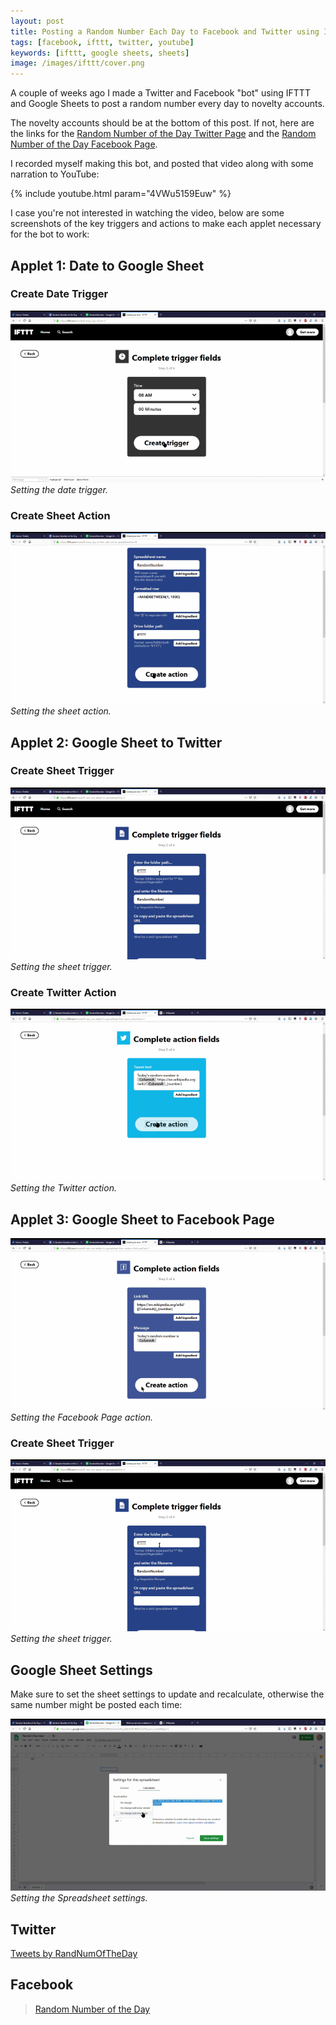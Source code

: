 ```yaml
---
layout: post
title: Posting a Random Number Each Day to Facebook and Twitter using IFTTT and Google Sheets
tags: [facebook, ifttt, twitter, youtube]
keywords: [ifttt, google sheets, sheets]
image: /images/ifttt/cover.png
---
```


A couple of weeks ago I made a Twitter and Facebook "bot" using IFTTT and Google Sheets to post a random number every day to novelty accounts.

The novelty accounts should be at the bottom of this post. If not, here are the links for the [Random Number of the Day Twitter Page](https://twitter.com/RandNumOfTheDay) and the  [Random Number of the Day Facebook Page](https://www.facebook.com/RandomNumberOfTheDay/).

I recorded myself making this bot, and posted that video along with some narration to YouTube:

{% include youtube.html param="4VWu5159Euw" %}

I case you're not interested in watching the video, below are some screenshots of the key triggers and actions to make each applet necessary for the bot to work:

## Applet 1: Date to Google Sheet

### Create Date Trigger

![Setting the date trigger.](/images/ifttt/date-trigger.png)
*Setting the date trigger.*

### Create Sheet Action

![Setting the sheet action.](/images/ifttt/sheet-action.png)
*Setting the sheet action.*

## Applet 2: Google Sheet to Twitter

### Create Sheet Trigger

![Setting the sheet trigger.](/images/ifttt/sheet-trigger.png)
*Setting the sheet trigger.*

### Create Twitter Action

![Setting the Twitter action.](/images/ifttt/twitter-action.png)
*Setting the Twitter action.*

## Applet 3: Google Sheet to Facebook Page

![Setting the Facebook Page action.](/images/ifttt/facebook-action.png)
*Setting the Facebook Page action.*

### Create Sheet Trigger

![Setting the sheet trigger.](/images/ifttt/sheet-trigger.png)
*Setting the sheet trigger.*

## Google Sheet Settings

Make sure to set the sheet settings to update and recalculate, otherwise the same number might be posted each time:

![Setting the Spreadsheet settings.](/images/ifttt/sheet-update.png)
*Setting the Spreadsheet settings.*

## Twitter

<a class="twitter-timeline" href="https://twitter.com/RandNumOfTheDay?ref_src=twsrc%5Etfw">Tweets by RandNumOfTheDay</a> <script async src="https://platform.twitter.com/widgets.js" charset="utf-8"></script>

## Facebook

<div id="fb-root"></div>
<script async defer crossorigin="anonymous" src="https://connect.facebook.net/en_US/sdk.js#xfbml=1&version=v4.0&appId=197946313591875&autoLogAppEvents=1"></script>

<div class="fb-page" data-href="https://www.facebook.com/RandomNumberOfTheDay/" data-tabs="timeline" data-width="" data-height="" data-small-header="false" data-adapt-container-width="true" data-hide-cover="false" data-show-facepile="true"><blockquote cite="https://www.facebook.com/RandomNumberOfTheDay/" class="fb-xfbml-parse-ignore"><a href="https://www.facebook.com/RandomNumberOfTheDay/">Random Number of the Day</a></blockquote></div>